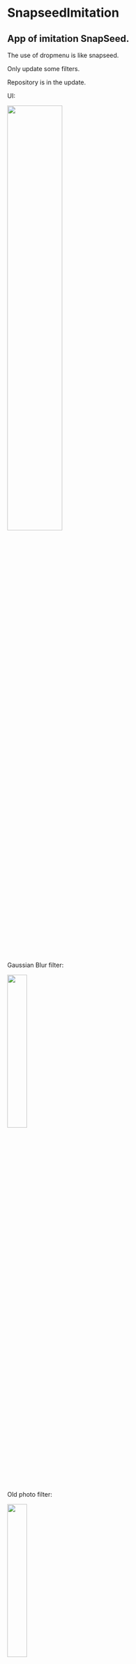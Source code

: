 # SnapseedImitation
## App of imitation SnapSeed.

The use of dropmenu is like snapseed.

Only update some filters.

Repository is in the update.

UI:
 
<img src="http://p1.bpimg.com/567571/f1e3172f0464087d.png" width = "50%"/>


Gaussian Blur filter:

<img src="http://p1.bpimg.com/567571/873abae03f6b9d44.png" width = "30%"/>

Old photo filter:

<img src="http://p1.bpimg.com/567571/7371f08323ea477d.png" width = "30%"/>

